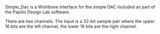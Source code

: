 
Simple_Dac is a Wishbone interface for the simple DAC included
as part of the Papilio Design Lab software.

There are two channels.  The input is a 32-bit sample pair
where the upper 16 bits are the left channel, the lower 16
bits are the right channel.

